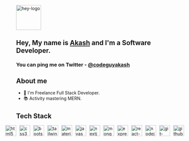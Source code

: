 <img src="https://codeguyakash.github.io/akash/icons/giphy.gif" height="80" alt="hey-logo"  />

## Hey, My name is <a href="https://twitter.com/codeguyakash">Akash</a> and I'm a Software Developer.

### You can ping me on Twitter - <a href="https://twitter.com/codeguyakash">@codeguyakash</a>

## About me

- 💼 I'm Freelance Full Stack Developer.
- 📚 Activity mastering MERN.


## Tech Stack

<div style="display: flex; align-items: center; justify-content: center; gap:10px;">
    <img src="https://cdn.jsdelivr.net/gh/devicons/devicon/icons/html5/html5-original.svg" width="35" height="35" alt="html5 logo">
    <img src="https://cdn.jsdelivr.net/gh/devicons/devicon/icons/css3/css3-original.svg" width="35" height="35" alt="css3 logo">
    <img src="https://cdn.jsdelivr.net/gh/devicons/devicon/icons/bootstrap/bootstrap-original.svg" width="35" height="35" alt="bootstrap_logo">
    <img src="https://cdn.simpleicons.org/tailwindcss/06B6D4" width="35" height="35" alt="tailwindcss_logo">
    <img src="https://cdn.simpleicons.org/mui/007FFF" width="35" height="35" alt="materialui_logo">
    <img src="https://cdn.jsdelivr.net/gh/devicons/devicon/icons/javascript/javascript-original.svg" width="35" height="35" alt="javascript_logo">
    <img src="https://cdn.jsdelivr.net/gh/devicons/devicon/icons/nextjs/nextjs-original.svg" width="35" height="35" alt="nextjs_logo">
    <img src="https://skillicons.dev/icons?i=mongodb" width="35" height="35" alt="mongodb_logo">
    <img src="https://skillicons.dev/icons?i=express" width="35" height="35" alt="express-logo">
    <img src="https://cdn.jsdelivr.net/gh/devicons/devicon/icons/react/react-original.svg" width="35" height="35" alt="react-logo">
    <img src="https://cdn.jsdelivr.net/gh/devicons/devicon/icons/nodejs/nodejs-original.svg" width="35" height="35" alt="nodejs_logo">
    <img src="https://cdn.jsdelivr.net/gh/devicons/devicon/icons/git/git-original.svg" width="35" height="35" alt="git-logo">
    <img src="https://skillicons.dev/icons?i=github" width="35" height="35" alt="github_logo">
</div>




